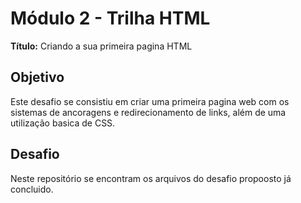 # Módulo 2 - Trilha HTML

**Título:** Criando a sua primeira pagina HTML 

## Objetivo
Este desafio se consistiu em criar uma primeira pagina web com os sistemas de ancoragens e redirecionamento de links, além de uma utilização basica de CSS.

## Desafio
Neste repositório se encontram os arquivos do desafio propoosto já concluido. 
